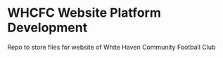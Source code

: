# WHCFC Website Platform Development
Repo to store files for website of White Haven Community Football Club

